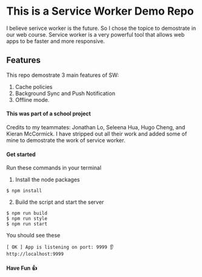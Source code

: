 # This is a Service Worker Demo Repo
I believe serivce worker is the future. So I chose the topice to demostrate in our web course.
Service worker is a very powerful tool that allows web apps to be faster and more responsive.

## Features
This repo demostrate 3 main features of SW:
1. Cache policies
1. Background Sync and Push Notification
1. Offline mode.

#### This was part of a school project
Credits to my teammates: Jonathan Lo, Seleena Hua, Hugo Cheng, and Kieran McCormick.
I have stripped out all their work and added some of mine to demostrate the work of service worker.


#### Get started
Run these commands in your terminal

1. Install the node packages
```
$ npm install
```
2. Build the script and start the server
```
$ npm run build
$ npm run style
$ npm run start
```
You should see these
```
[ OK ] App is listening on port: 9999 👂
http://localhost:9999
```

#### Have Fun 👍
